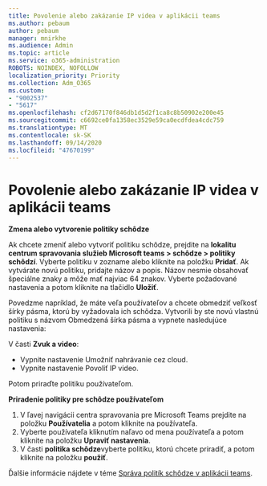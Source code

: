 ```yaml
---
title: Povolenie alebo zakázanie IP videa v aplikácii teams
ms.author: pebaum
author: pebaum
manager: mnirkhe
ms.audience: Admin
ms.topic: article
ms.service: o365-administration
ROBOTS: NOINDEX, NOFOLLOW
localization_priority: Priority
ms.collection: Adm_O365
ms.custom:
- "9002537"
- "5617"
ms.openlocfilehash: cf2d67170f846db1d5d2f1ca8c8b50902e200e45
ms.sourcegitcommit: c6692ce0fa1358ec3529e59ca0ecdfdea4cdc759
ms.translationtype: MT
ms.contentlocale: sk-SK
ms.lasthandoff: 09/14/2020
ms.locfileid: "47670199"
---
```

# <a name="teams-allow-or-disable-ip-video"></a>Povolenie alebo zakázanie IP videa v aplikácii teams

**Zmena alebo vytvorenie politiky schôdze**

Ak chcete zmeniť alebo vytvoriť politiku schôdze, prejdite na **lokalitu centrum spravovania služieb Microsoft teams > schôdze > politiky schôdzí**. Vyberte politiku v zozname alebo kliknite na položku **Pridať**. Ak vytvárate novú politiku, pridajte názov a popis. Názov nesmie obsahovať špeciálne znaky a môže mať najviac 64 znakov. Vyberte požadované nastavenia a potom kliknite na tlačidlo **Uložiť**.

Povedzme napríklad, že máte veľa používateľov a chcete obmedziť veľkosť šírky pásma, ktorú by vyžadovala ich schôdza. Vytvorili by ste novú vlastnú politiku s názvom Obmedzená šírka pásma a vypnete nasledujúce nastavenia:

V časti **Zvuk a video**:

- Vypnite nastavenie Umožniť nahrávanie cez cloud.
- Vypnite nastavenie Povoliť IP video.

Potom priraďte politiku používateľom.

**Priradenie politiky pre schôdze používateľom**

1. V ľavej navigácii centra spravovania pre Microsoft Teams prejdite na položku **Používatelia** a potom kliknite na používateľa.
2. Vyberte používateľa kliknutím naľavo od mena používateľa a potom kliknite na položku **Upraviť nastavenia**.
3. V časti **politika schôdze**vyberte politiku, ktorú chcete priradiť, a potom kliknite na položku **použiť**.

Ďalšie informácie nájdete v téme [Správa politík schôdze v aplikácii teams](https://docs.microsoft.com/microsoftteams/meeting-policies-in-teams).

